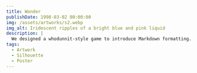 ```yaml
---
title: Wonder
publishDate: 1998-03-02 00:00:00
img: /assets/artworks/s2.webp
img_alt: Iridescent ripples of a bright blue and pink liquid
description: |
  We designed a whodunnit-style game to introduce Markdown formatting. Suspense — suspicion — syntax!
tags:
  - Artwork
  - Silhouette
  - Poster
---
```



